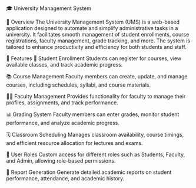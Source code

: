 🎓 University Management System

📜 Overview
The University Management System (UMS) is a web-based application designed to automate and simplify administrative tasks in a university. It facilitates smooth management of student enrollments, course registrations, faculty management, grade tracking, and more. The system is tailored to enhance productivity and efficiency for both students and staff.

🌟 Features
📝 Student Enrollment
Students can register for courses, view available classes, and track academic progress.

📚 Course Management
Faculty members can create, update, and manage courses, including schedules, syllabi, and course materials.

👩‍🏫 Faculty Management
Provides functionality for faculty to manage their profiles, assignments, and track performance.

📊 Grading System
Faculty members can enter grades, monitor student performance, and analyze academic progress.

🗓 Classroom Scheduling
Manages classroom availability, course timings, and efficient resource allocation for lectures and exams.

🔐 User Roles
Custom access for different roles such as Students, Faculty, and Admin, allowing role-based permissions.

📑 Report Generation
Generate detailed academic reports on student performance, attendance, and academic history.
